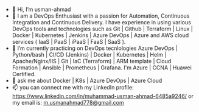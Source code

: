 - 👋 Hi, I’m usman-ahmad
- 👀 I am a DevOps Enthusiast with a passion for Automation, Continuous 
Integration and Continuous Delivery. I have experience in using various 
DevOps tools and technologies such as Git | Github | Terraform | Linux | Docker | Kubernetes | 
Jenkins | Azure DevOps | Azure and AWS cloud services ( IaaS | PaaS | iPaaS | FaaS | SaaS ). 
- 🌱 I’m currently practicing on DevOps tecnlologies Azure DevOps | Python/bash | CI/CD (Jenkins) | Docker | Kubernetes | Helm | Apache/Nginx/IIS | Git | IaC (Terraform) | ARM template | Cloud Formation | Ansible | Prometheus | Grafana. I'm Azure | CCNA | Huawei Certified.
- 💞️ ask me about Docker | K8s | Azure DevOps | Azure Cloud
- 📫 you can connect me with my LinkedIn profile: https://www.linkedin.com/in/muhammad-usman-ahmad-6485a9246/
or my email is: m.usmanahmad778@gmail.com

<!---
usman-ahmad-22/usman-ahmad-22 is a ✨ special ✨ repository because its `README.md` (this file) appears on your GitHub profile.
You can click the Preview link to take a look at your changes.
--->

